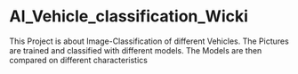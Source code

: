 # AI_Vehicle_classification_Wicki
This Project is about Image-Classification of different Vehicles. 
The Pictures are trained and classified with different models.
The Models are then compared on different characteristics

